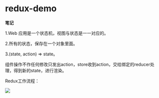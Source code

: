 # redux-demo
<strong>笔记</strong>

1.Web 应用是一个状态机，视图与状态是一一对应的。

2.所有的状态，保存在一个对象里面。

3.(state, action) => state。

组件操作不作任何修改只发出action，store收到action，交给绑定的reducer处理，得到新的state，进行渲染。

Redux工作流程：

<img src="http://www.ruanyifeng.com/blogimg/asset/2016/bg2016091802.jpg" />
